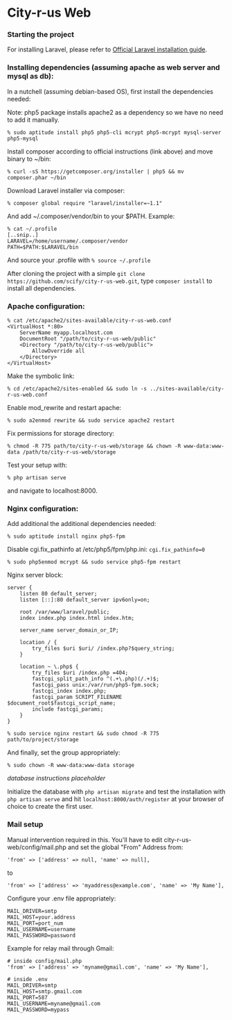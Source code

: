 # City-r-us Web 

### Starting the project

For installing Laravel, please refer to [Official Laravel installation
guide](http://laravel.com/docs/5.0).

### Installing dependencies (assuming apache as web server and mysql as db):

In a nutchell (assuming debian-based OS), first install the dependencies needed:

Note: php5 package installs apache2 as a dependency so we have no need to add
it manually.

`% sudo aptitude install php5 php5-cli mcrypt php5-mcrypt mysql-server php5-mysql`

Install composer according to official instructions (link above) and move binary to ~/bin:

`% curl -sS https://getcomposer.org/installer | php5 && mv composer.phar ~/bin`

Download Laravel installer via composer:

`% composer global require "laravel/installer=~1.1"`

And add ~/.composer/vendor/bin to your $PATH. Example:

```
% cat ~/.profile
[..snip..]
LARAVEL=/home/username/.composer/vendor
PATH=$PATH:$LARAVEL/bin
```

And source your .profile with `% source ~/.profile`

After cloning the project with a simple `git clone https://github.com/scify/city-r-us-web.git`, type `composer install` to install all dependencies.

### Apache configuration:

```
% cat /etc/apache2/sites-available/city-r-us-web.conf
<VirtualHost *:80>
	ServerName myapp.localhost.com
	DocumentRoot "/path/to/city-r-us-web/public"
	<Directory "/path/to/city-r-us-web/public">
		AllowOverride all
	</Directory>
</VirtualHost>
```

Make the symbolic link:

`% cd /etc/apache2/sites-enabled && sudo ln -s ../sites-available/city-r-us-web.conf`

Enable mod_rewrite and restart apache:

`% sudo a2enmod rewrite && sudo service apache2 restart`

Fix permissions for storage directory:

`% chmod -R 775 path/to/city-r-us-web/storage && chown -R www-data:www-data /path/to/city-r-us-web/storage`

Test your setup with:

`% php artisan serve`

and navigate to localhost:8000.


### Nginx configuration:

Add additional the additional dependencies needed:

`% sudo aptitude install nginx php5-fpm`

Disable cgi.fix_pathinfo at /etc/php5/fpm/php.ini: `cgi.fix_pathinfo=0`

`% sudo php5enmod mcrypt && sudo service php5-fpm restart`

Nginx server block:

```
server {
    listen 80 default_server;
    listen [::]:80 default_server ipv6only=on;

    root /var/www/laravel/public;
    index index.php index.html index.htm;

    server_name server_domain_or_IP;

    location / {
        try_files $uri $uri/ /index.php?$query_string;
    }

    location ~ \.php$ {
        try_files $uri /index.php =404;
        fastcgi_split_path_info ^(.+\.php)(/.+)$;
        fastcgi_pass unix:/var/run/php5-fpm.sock;
        fastcgi_index index.php;
        fastcgi_param SCRIPT_FILENAME $document_root$fastcgi_script_name;
        include fastcgi_params;
    }
}
```

`% sudo service nginx restart && sudo chmod -R 775 path/to/project/storage`

And finally, set the group appropriately:

`% sudo chown -R www-data:www-data storage`

*database instructions placeholder*

Initialize the database with `php artisan migrate` and test the installation with `php artisan serve` and hit `localhost:8000/auth/register` at your browser of choice to create the first user.

### Mail setup

Manual intervention required in this. You'll have to edit city-r-us-web/config/mail.php and set the global "From" Address from:

```
'from' => ['address' => null, 'name' => null],
```

to

```
'from' => ['address' => 'myaddress@example.com', 'name' => 'My Name'],
```

Configure your .env file appropriately:

```
MAIL_DRIVER=smtp
MAIL_HOST=your.address
MAIL_PORT=port_num
MAIL_USERNAME=username
MAIL_PASSWORD=password
```

Example for relay mail through Gmail:

```
# inside config/mail.php
'from' => ['address' => 'myname@gmail.com', 'name' => 'My Name'],
```

```
# inside .env
MAIL_DRIVER=smtp
MAIL_HOST=smtp.gmail.com
MAIL_PORT=587
MAIL_USERNAME=myname@gmail.com
MAIL_PASSWORD=mypass
```
